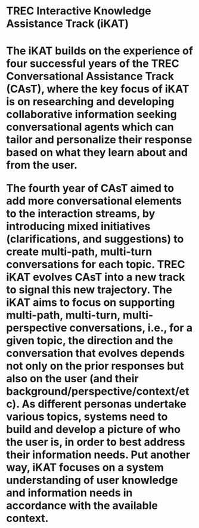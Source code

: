 <h1>TREC Interactive Knowledge Assistance Track (iKAT)<h1>

The iKAT builds on the experience of four successful years of the TREC Conversational Assistance Track (CAsT), 
where the key focus of iKAT is on researching and developing collaborative information seeking conversational agents 
which can tailor and personalize their response based on what they learn about and from the user.

The fourth year of CAsT aimed to add more conversational elements to the interaction streams, by introducing mixed initiatives 
(clarifications, and suggestions) to create multi-path, multi-turn conversations for each topic. 
TREC iKAT evolves CAsT into a new track to signal this new trajectory. 
The iKAT aims to focus on supporting multi-path, multi-turn, multi-perspective conversations, i.e., for a given topic, 
the direction and the conversation that evolves depends not only on the prior responses but also on the user
(and their background/perspective/context/etc). 
As different personas undertake various topics, systems need to build and develop a picture of who the user is, 
in order to best address their information needs. 
Put another way, iKAT focuses on a system understanding of user knowledge and information needs in accordance with the available context.
